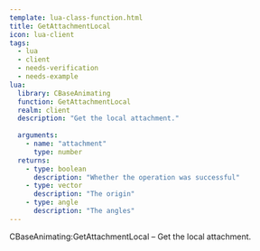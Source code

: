 ```yaml
---
template: lua-class-function.html
title: GetAttachmentLocal
icon: lua-client
tags:
  - lua
  - client
  - needs-verification
  - needs-example
lua:
  library: CBaseAnimating
  function: GetAttachmentLocal
  realm: client
  description: "Get the local attachment."
  
  arguments:
    - name: "attachment"
      type: number
  returns:
    - type: boolean
      description: "Whether the operation was successful"
    - type: vector
      description: "The origin"
    - type: angle
      description: "The angles"
---
```


<div class="lua__search__keywords">
CBaseAnimating:GetAttachmentLocal &#x2013; Get the local attachment.
</div>

